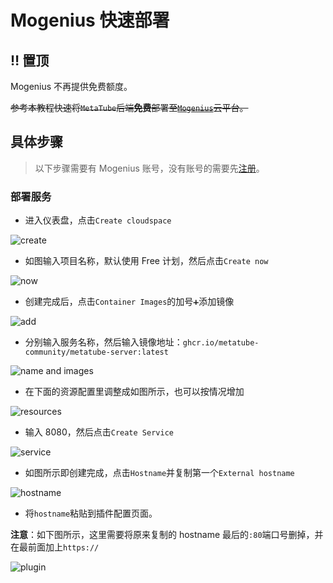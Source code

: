 # Mogenius 快速部署

## ‼️ 置顶

Mogenius 不再提供免费额度。

~~参考本教程快速将`MetaTube`后端**免费**部署至[`Mogenius`](https://mogenius.com/)云平台。~~

## 具体步骤

> 以下步骤需要有 Mogenius 账号，没有账号的需要先[注册](https://studio.mogenius.com/user/registration)。

### 部署服务

- 进入仪表盘，点击`Create cloudspace`

![create](./images/1.png)

- 如图输入项目名称，默认使用 Free 计划，然后点击`Create now`

![now](./images/2.png)

- 创建完成后，点击`Container Images`的加号`➕`添加镜像

![add](./images/3.png)

- 分别输入服务名称，然后输入镜像地址：`ghcr.io/metatube-community/metatube-server:latest`

![name and images](./images/4.png)

- 在下面的资源配置里调整成如图所示，也可以按情况增加

![resources](./images/5.png)

- 输入 8080，然后点击`Create Service`

![service](./images/6.png)

- 如图所示即创建完成，点击`Hostname`并复制第一个`External hostname`

![hostname](./images/7.png)

- 将`hostname`粘贴到插件配置页面。

**注意**：如下图所示，这里需要将原来复制的 hostname 最后的`:80`端口号删掉，并在最前面加上`https://`

![plugin](./images/8.png)
